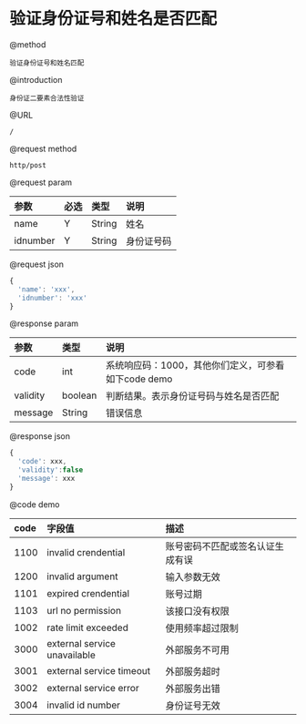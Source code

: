 # 验证身份证号和姓名是否匹配

@method

```
验证身份证号和姓名匹配
```

@introduction

```
身份证二要素合法性验证
```

@URL

```
/
```

@request method

```
http/post
```

@request param

| 参数 | 必选 | 类型 | 说明 |
| :--- | :--- | :--- | :--- |
| name | Y | String | 姓名 |
| idnumber | Y | String | 身份证号码 |

@request json

```js
{
  'name': 'xxx',
  'idnumber': 'xxx'
}
```

@response param

| 参数 | 类型 | 说明 |
| :--- | :--- | :--- |
| code | int | 系统响应码：1000，其他你们定义，可参看如下code demo |
| validity | boolean | 判断结果。表示身份证号码与姓名是否匹配 |
| message | String | 错误信息 |

@response json

```js
{
  'code': xxx,
  'validity':false
  'message': xxx
}
```

@code demo

| code | 字段值 | 描述 |
| :--- | :--- | :--- |
| 1100 | invalid crendential | 账号密码不匹配或签名认证生成有误 |
| 1200 | invalid argument | 输入参数无效 |
| 1101 | expired crendential | 账号过期 |
| 1103 | url no permission | 该接口没有权限 |
| 1002 | rate limit exceeded | 使用频率超过限制 |
| 3000 | external service unavailable | 外部服务不可用 |
| 3001 | external service timeout | 外部服务超时 |
| 3002 | external service error | 外部服务出错 |
| 3004 | invalid id number | 身份证号无效 |



